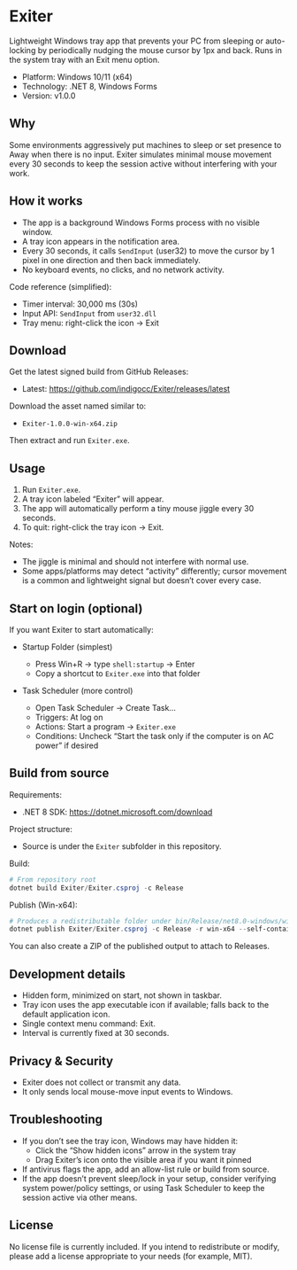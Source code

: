 # Exiter

Lightweight Windows tray app that prevents your PC from sleeping or auto-locking by periodically nudging the mouse cursor by 1px and back. Runs in the system tray with an Exit menu option.

- Platform: Windows 10/11 (x64)
- Technology: .NET 8, Windows Forms
- Version: v1.0.0

## Why

Some environments aggressively put machines to sleep or set presence to Away when there is no input. Exiter simulates minimal mouse movement every 30 seconds to keep the session active without interfering with your work.

## How it works

- The app is a background Windows Forms process with no visible window.
- A tray icon appears in the notification area.
- Every 30 seconds, it calls `SendInput` (user32) to move the cursor by 1 pixel in one direction and then back immediately.
- No keyboard events, no clicks, and no network activity.

Code reference (simplified):
- Timer interval: 30,000 ms (30s)
- Input API: `SendInput` from `user32.dll`
- Tray menu: right-click the icon → Exit

## Download

Get the latest signed build from GitHub Releases:

- Latest: https://github.com/indigocc/Exiter/releases/latest

Download the asset named similar to:
- `Exiter-1.0.0-win-x64.zip`

Then extract and run `Exiter.exe`.

## Usage

1. Run `Exiter.exe`.
2. A tray icon labeled “Exiter” will appear.
3. The app will automatically perform a tiny mouse jiggle every 30 seconds.
4. To quit: right-click the tray icon → Exit.

Notes:
- The jiggle is minimal and should not interfere with normal use.
- Some apps/platforms may detect “activity” differently; cursor movement is a common and lightweight signal but doesn’t cover every case.

## Start on login (optional)

If you want Exiter to start automatically:

- Startup Folder (simplest)
  - Press Win+R → type `shell:startup` → Enter
  - Copy a shortcut to `Exiter.exe` into that folder

- Task Scheduler (more control)
  - Open Task Scheduler → Create Task…
  - Triggers: At log on
  - Actions: Start a program → `Exiter.exe`
  - Conditions: Uncheck “Start the task only if the computer is on AC power” if desired

## Build from source

Requirements:
- .NET 8 SDK: https://dotnet.microsoft.com/download

Project structure:
- Source is under the `Exiter` subfolder in this repository.

Build:
```powershell
# From repository root
dotnet build Exiter/Exiter.csproj -c Release
```

Publish (Win-x64):
```powershell
# Produces a redistributable folder under bin/Release/net8.0-windows/win-x64/publish
dotnet publish Exiter/Exiter.csproj -c Release -r win-x64 --self-contained true
```

You can also create a ZIP of the published output to attach to Releases.

## Development details

- Hidden form, minimized on start, not shown in taskbar.
- Tray icon uses the app executable icon if available; falls back to the default application icon.
- Single context menu command: Exit.
- Interval is currently fixed at 30 seconds.

## Privacy & Security

- Exiter does not collect or transmit any data.
- It only sends local mouse-move input events to Windows.

## Troubleshooting

- If you don’t see the tray icon, Windows may have hidden it:
  - Click the “Show hidden icons” arrow in the system tray
  - Drag Exiter’s icon onto the visible area if you want it pinned
- If antivirus flags the app, add an allow-list rule or build from source.
- If the app doesn’t prevent sleep/lock in your setup, consider verifying system power/policy settings, or using Task Scheduler to keep the session active via other means.

## License

No license file is currently included. If you intend to redistribute or modify, please add a license appropriate to your needs (for example, MIT).
